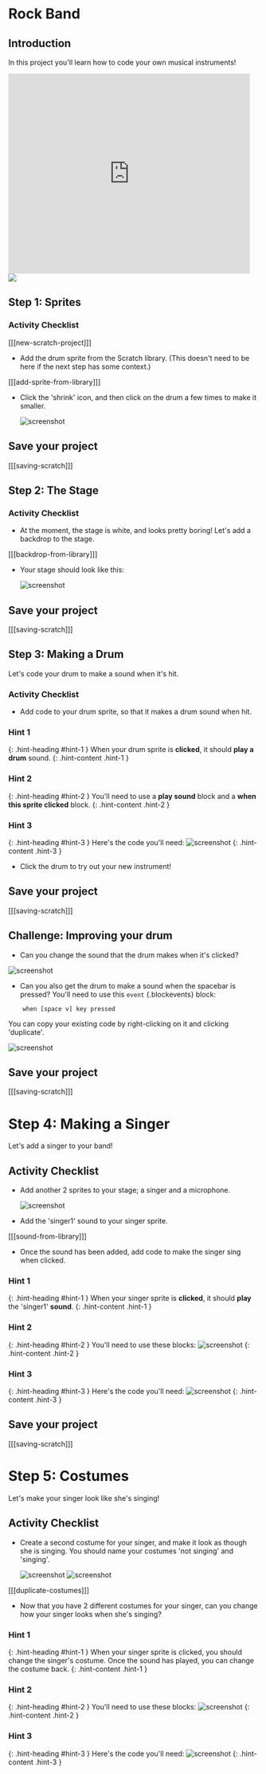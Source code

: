 # Rock Band

## Introduction

In this project you'll learn how to code your own musical instruments!

<div class="scratch-preview">
  <iframe allowtransparency="true" width="485" height="402" src="https://scratch.mit.edu/projects/embed/26741186/?autostart=false" frameborder="0"></iframe>
  <img src="images/band-final.png">
</div>

## Step 1: Sprites

### Activity Checklist

[[[new-scratch-project]]]

+ Add the drum sprite from the Scratch library. (This doesn't need to be here if the next step has some context.)

[[[add-sprite-from-library]]]

+ Click the 'shrink' icon, and then click on the drum a few times to make it smaller.

	![screenshot](images/band-shrink.png)

## Save your project

[[[saving-scratch]]]

## Step 2: The Stage

### Activity Checklist

+ At the moment, the stage is white, and looks pretty boring! Let's add a backdrop to the stage.

[[[backdrop-from-library]]]

+ Your stage should look like this:

	![screenshot](images/band-stage.png)

## Save your project

[[[saving-scratch]]]

## Step 3: Making a Drum

Let's code your drum to make a sound when it's hit.

### Activity Checklist

+ Add code to your drum sprite, so that it makes a drum sound when hit.

### Hint 1
{: .hint-heading #hint-1 }
When your drum sprite is __clicked__, it should __play a drum__ sound.
{: .hint-content .hint-1 }

### Hint 2
{: .hint-heading #hint-2 }
You'll need to use a __play sound__ block and a __when this sprite clicked__ block.
{: .hint-content .hint-2 }

### Hint 3
{: .hint-heading #hint-3 }
Here's the code you'll need:
![screenshot](images/drum-sound-solution.png)
{: .hint-content .hint-3 }

+ Click the drum to try out your new instrument!

## Save your project

[[[saving-scratch]]]

## Challenge: Improving your drum

+ Can you change the sound that the drum makes when it's clicked?

![screenshot](images/band-drum-sound.png)

+ Can you also get the drum to make a sound when the spacebar is pressed? You'll need to use this `event` {.blockevents} block:

```blocks
	when [space v] key pressed
```

You can copy your existing code by right-clicking on it and clicking 'duplicate'.

![screenshot](images/band-duplicate-code.png)

## Save your project

[[[saving-scratch]]]

# Step 4: Making a Singer

Let's add a singer to your band!

## Activity Checklist

+ Add another 2 sprites to your stage; a singer and a microphone.

	![screenshot](images/band-singer-mic.png)

+ Add the 'singer1' sound to your singer sprite.

[[[sound-from-library]]]

+ Once the sound has been added, add code to make the singer sing when clicked.

### Hint 1
{: .hint-heading #hint-1 }
When your singer sprite is __clicked__, it should __play__ the 'singer1' __sound__.
{: .hint-content .hint-1 }

### Hint 2
{: .hint-heading #hint-2 }
You'll need to use these blocks:
![screenshot](images/band-singer-blocks.png)
{: .hint-content .hint-2 }

### Hint 3
{: .hint-heading #hint-3 }
Here's the code you'll need:
![screenshot](images/band-singer-solution.png)
{: .hint-content .hint-3 }

## Save your project

[[[saving-scratch]]]

# Step 5: Costumes

Let's make your singer look like she's singing!

## Activity Checklist

+ Create a second costume for your singer, and make it look as though she is singing. You should name your costumes 'not singing' and 'singing'.

	![screenshot](images/band-singer-name.png)
	![screenshot](images/band-singer-click.png)

[[[duplicate-costumes]]]

+ Now that you have 2 different costumes for your singer, can you change how your singer looks when she's singing?

### Hint 1
{: .hint-heading #hint-1 }
When your singer sprite is clicked, you should change the singer's costume. Once the sound has played, you can change the costume back.
{: .hint-content .hint-1 }

### Hint 2
{: .hint-heading #hint-2 }
You'll need to use these blocks:
![screenshot](images/band-singer-costume-blocks.png)
{: .hint-content .hint-2 }

### Hint 3
{: .hint-heading #hint-3 }
Here's the code you'll need:
![screenshot](images/band-singer-costume-solution.png)
{: .hint-content .hint-3 }


